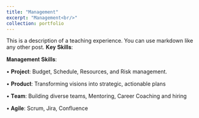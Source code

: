 ```yaml
---
title: "Management"
excerpt: "Management<br/>"
collection: portfolio
---
```


This is a description of a teaching experience. You can use markdown like any other post.
𝐊𝐞𝐲 𝐒𝐤𝐢𝐥𝐥𝐬:

𝐌𝐚𝐧𝐚𝐠𝐞𝐦𝐞𝐧𝐭 𝐒𝐤𝐢𝐥𝐥𝐬:

• 𝐏𝐫𝐨𝐣𝐞𝐜𝐭: Budget, Schedule, Resources, and Risk management.

• 𝐏𝐫𝐨𝐝𝐮𝐜𝐭: Transforming visions into strategic, actionable plans

• 𝐓𝐞𝐚𝐦: Building diverse teams, Mentoring, Career Coaching and hiring

• 𝐀𝐠𝐢𝐥𝐞: Scrum, Jira, Confluence